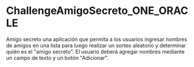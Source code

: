 # ChallengeAmigoSecreto_ONE_ORACLE
Amigo secreto una aplicación que permita a los usuarios ingresar nombres de amigos en una lista para luego realizar un sorteo aleatorio y determinar quién es el "amigo secreto".  El usuario deberá agregar nombres mediante un campo de texto y un botón "Adicionar".
